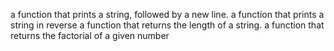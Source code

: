  a function that prints a string, followed by a new line.
 a function that prints a string in reverse
a function that returns the length of a string.
a function that returns the factorial of a given number

